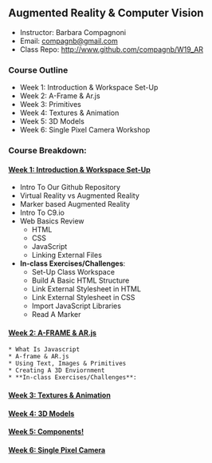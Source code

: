 ## Augmented Reality & Computer Vision
* Instructor: Barbara Compagnoni
* Email: compagnb@gmail.com
* Class Repo: http://www.github.com/compagnb/W19_AR

### Course Outline
* Week 1: Introduction & Workspace Set-Up
* Week 2: A-Frame & Ar.js
* Week 3: Primitives
* Week 4: Textures & Animation
* Week 5: 3D Models
* Week 6: Single Pixel Camera Workshop


### Course Breakdown:

#### [Week 1: Introduction & Workspace Set-Up](notes/week1.md)
* Intro To Our Github Repository
* Virtual Reality vs Augmented Reality
* Marker based Augmented Reality
* Intro To C9.io
* Web Basics Review
    * HTML
    * CSS
    * JavaScript
    * Linking External Files
* **In-class Exercises/Challenges**: 
    * Set-Up Class Workspace
    * Build A Basic HTML Structure
    * Link External Stylesheet in HTML
    * Link External Stylesheet in CSS
    * Import JavaScript Libraries
    * Read A Marker

#### [Week 2: A-FRAME & AR.js](notes/week2.md)
    * What Is Javascript
    * A-frame & AR.js
    * Using Text, Images & Primitives
    * Creating A 3D Enviornment
    * **In-class Exercises/Challenges**: 

#### [Week 3: Textures & Animation](notes/week3.md)

#### [Week 4: 3D Models](notes/week4.md)

#### [Week 5: Components!](notes/week5.md)

#### [Week 6: Single Pixel Camera](notes/week6.md)
